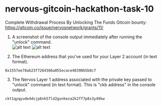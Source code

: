 # nervous-gitcoin-hackathon-task-10
Complete Withdrawal Process By Unlocking The Funds
Gitcoin bounty: https://gitcoin.co/issue/nervosnetwork/grants/11/

1. A screenshot of the console output immediately after running the "unlock" command.  
![alt text](https://github.com/anhnt4288/nervous-hackathon/blob/master/task-10/console_output1.png)
![alt text](https://github.com/anhnt4288/nervous-hackathon/blob/master/task-10/console_output2.png)

2. The Ethereum address that you've used for your Layer 2 account (in text format).  
```
0x1557ee78ab23f7264366a055ecace48390b5b0c7
```

3. The Nervos Layer 1 address associated with the private key passed to "unlock" command (in text format). This is "ckb address" in the console output.  
```
ckt1qyqyude4dsjp6nk57ld2gunkeza2k2ff7p8s3y49kw
```
